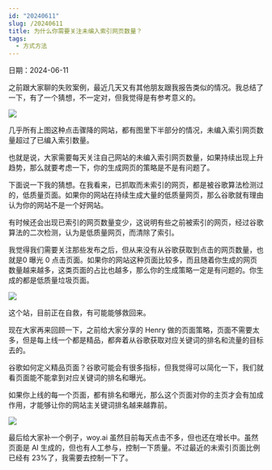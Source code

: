 ```yaml
---
id: "20240611"
slug: /20240611
title: 为什么你需要关注未编入索引网页数量？
tags:
  - 方式方法
---
```

日期：2024-06-11

之前跟大家聊的失败案例，最近几天又有其他朋友跟我报告类似的情况。我总结了一下，有了一个猜想，不一定对，但我觉得是有参考意义的。

![](https://images.lummstudio.com/images/2024/08/miniclass/20240611-01.jpg)

几乎所有上图这种点击骤降的网站，都有图里下半部分的情况，未编入索引网页数量超过了已编入索引数量。

也就是说，大家需要每天关注自己网站的未编入索引网页数量，如果持续出现上升趋势，那么就要考虑一下，你的生成网页的策略是不是有问题了。

下面说一下我的猜想。在我看来，已抓取而未索引的网页，都是被谷歌算法检测过的，低质量页面。如果你的网站在持续生成大量的低质量网页，那么谷歌就有理由认为你的网站不是一个好网站。

有时候还会出现已索引的网页数量变少，这说明有些之前被索引的网页，经过谷歌算法的二次检测，认为是低质量网页，而清除了索引。

我觉得我们需要关注那些发布之后，但从来没有从谷歌获取到点击的网页数量，也就是0 曝光 0 点击页面。如果你的网站这种页面比较多，而且随着你生成的网页数量越来越多，这类页面的占比也越多，那么你的生成策略一定是有问题的。你生成的都是低质量垃圾页面。

![](https://images.lummstudio.com/images/2024/08/miniclass/20240611-02.jpg)

这个站，目前正在自救，有可能能够救回来。

现在大家再来回顾一下，之前给大家分享的 Henry 做的页面策略，页面不需要太多，但是每上线一个都是精品，都奔着从谷歌获取对应关键词的排名和流量的目标去的。

谷歌如何定义精品页面？谷歌可能会有很多指标，但我觉得可以简化一下，我们就看页面能不能拿到对应关键词的排名和曝光。

如果你上线的每一个页面，都有排名和曝光，那么这个页面对你的主页才会有加成作用，才能够让你的网站主关键词排名越来越靠前。

![](https://images.lummstudio.com/images/2024/08/miniclass/20240611-03.jpg)

最后给大家补一个例子，woy.ai 虽然目前每天点击不多，但也还在增长中。虽然页面是 AI 生成的，但也有人工参与，控制一下质量。不过最近的未索引页面比例已经有 23%了，我需要去控制一下了。